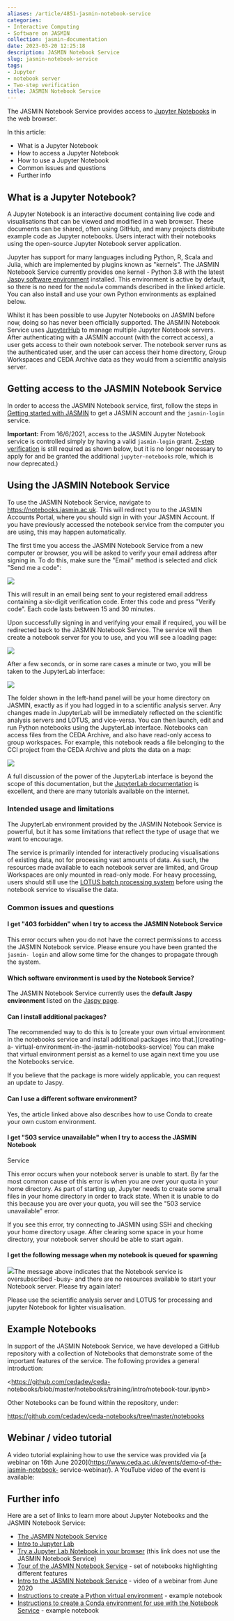 ```yaml
---
aliases: /article/4851-jasmin-notebook-service
categories:
- Interactive Computing
- Software on JASMIN
collection: jasmin-documentation
date: 2023-03-20 12:25:18
description: JASMIN Notebook Service
slug: jasmin-notebook-service
tags:
- Jupyter
- notebook server
- Two-step verification
title: JASMIN Notebook Service
---
```


The JASMIN Notebook Service provides access to [Jupyter
Notebooks](https://jupyter.org/) in the web browser.

In this article:

  * What is a Jupyter Notebook
  * How to access a Jupyter Notebook 
  * How to use a Jupyter Notebook
  * Common issues and questions
  * Further info

## What is a Jupyter Notebook?

A Jupyter Notebook is an interactive document containing live code and
visualisations that can be viewed and modified in a web browser. These
documents can be shared, often using GitHub, and many projects distribute
example code as Jupyter notebooks. Users interact with their notebooks using
the open-source Jupyter Notebook server application.

Jupyter has support for many languages including Python, R, Scala and Julia,
which are implemented by plugins known as "kernels". The JASMIN Notebook
Service currently provides one kernel - Python 3.8 with the latest [Jaspy
software environment](jaspy-envs) installed. This environment is active by
default, so there is no need for the `module` commands described in the linked
article. You can also install and use your own Python environments as
explained below.

Whilst it has been possible to use Jupyter Notebooks on JASMIN before now,
doing so has never been officially supported. The JASMIN Notebook Service uses
[JupyterHub](https://jupyter.org/hub) to manage multiple Jupyter Notebook
servers. After authenticating with a JASMIN account (with the correct access),
a user gets access to their own notebook server. The notebook server runs as
the authenticated user, and the user can access their home directory, Group
Workspaces and CEDA Archive data as they would from a scientific analysis
server.

## Getting access to the JASMIN Notebook Service

In order to access the JASMIN Notebook service, first, follow the steps in
[Getting started with JASMIN](get-started-with-jasmin) to get a JASMIN account
and the `jasmin-login` service.

**Important:** From 16/6/2021, access to the JASMIN Jupyter Notebook service
is controlled simply by having a valid `jasmin-login` grant. [2-step
verification](http://notebooks.jasmin.ac.uk/) is still required as shown
below, but it is no longer necessary to apply for and be granted the
additional `jupyter-notebooks` role, which is now deprecated.)

## Using the JASMIN Notebook Service

To use the JASMIN Notebook Service, navigate to
<https://notebooks.jasmin.ac.uk>. This will redirect you to the JASMIN
Accounts Portal, where you should sign in with your JASMIN Account. If you
have previously accessed the notebook service from the computer you are using,
this may happen automatically.

The first time you access the JASMIN Notebook Service from a new computer or
browser, you will be asked to verify your email address after signing in. To
do this, make sure the "Email" method is selected and click "Send me a code":

![](file-9fa76fPQdE.png)

This will result in an email being sent to your registered email address
containing a six-digit verification code. Enter this code and press "Verify
code". Each code lasts between 15 and 30 minutes.

Upon successfully signing in and verifying your email if required, you will be
redirected back to the JASMIN Notebook Service. The service will then create a
notebook server for you to use, and you will see a loading page:

![](file-nkDFYlwSg1.png)

After a few seconds, or in some rare cases a minute or two, you will be taken
to the JupyterLab interface:

![](file-fhTnvJz3xx.png)

The folder shown in the left-hand panel will be your home directory on JASMIN,
exactly as if you had logged in to a scientific analysis server. Any changes
made in JupyterLab will be immediately reflected on the scientific analysis
servers and LOTUS, and vice-versa. You can then launch, edit and run Python
notebooks using the JupyterLab interface. Notebooks can access files from the
CEDA Archive, and also have read-only access to group workspaces. For example,
this notebook reads a file belonging to the CCI project from the CEDA Archive
and plots the data on a map:

![](file-LvHEu70CM6.png)

A full discussion of the power of the JupyterLab interface is beyond the scope
of this documentation, but the [JupyterLab
documentation](https://jupyterlab.readthedocs.io/en/stable/) is excellent, and
there are many tutorials available on the internet.

### Intended usage and limitations

The JupyterLab environment provided by the JASMIN Notebook Service is
powerful, but it has some limitations that reflect the type of usage that we
want to encourage.

The service is primarily intended for interactively producing visualisations
of existing data, not for processing vast amounts of data. As such, the
resources made available to each notebook server are limited, and Group
Workspaces are only mounted in read-only mode. For heavy processing, users
should still use the [LOTUS batch processing system](slurm) before using the
notebook service to visualise the data.

### Common issues and questions

#### I get "403 forbidden" when I try to access the JASMIN Notebook Service

This error occurs when you do not have the correct permissions to access the
JASMIN Notebook service. Please ensure you have been granted the `jasmin-
login` and allow some time for the changes to propagate through the system.

#### Which software environment is used by the Notebook Service?

The JASMIN Notebook Service currently uses the **default Jaspy environment**
listed on the [Jaspy page](jaspy-envs).

#### Can I install additional packages?

The recommended way to do this is to [create your own virtual environment in
the notebooks service and install additional packages into that.](creating-a-
virtual-environment-in-the-jasmin-notebooks-service) You can make that virtual
environment persist as a kernel to use again next time you use the Notebooks
service.

If you believe that the package is more widely applicable, you can request an
update to Jaspy.

#### Can I use a different software environment?

Yes, the article linked above also describes how to use Conda to create your
own custom environment.

####

#### I get "503 service unavailable" when I try to access the JASMIN Notebook
Service

This error occurs when your notebook server is unable to start. By far the
most common cause of this error is when you are over your quota in your home
directory. As part of starting up, Jupyter needs to create some small files in
your home directory in order to track state. When it is unable to do this
because you are over your quota, you will see the "503 service unavailable"
error.

If you see this error, try connecting to JASMIN using SSH and checking your
home directory usage. After clearing some space in your home directory, your
notebook server should be able to start again.

#### I get the following message when my notebook is queued for spawning

![](file-NHYStoV3nD.png)The message above indicates that the Notebook service
is oversubscribed -busy- and there are no resources available to start your
Notebook server. Please try again later!

Please use the scientific analysis server and LOTUS for processing and jupyter
Notebook for lighter visualisation.

## Example Notebooks

In support of the JASMIN Notebook Service, we have developed a GitHub
repository with a collection of Notebooks that demonstrate some of the
important features of the service. The following provides a general
introduction:

<https://github.com/cedadev/ceda-
notebooks/blob/master/notebooks/training/intro/notebook-tour.ipynb>

Other Notebooks can be found within the repository, under:

<https://github.com/cedadev/ceda-notebooks/tree/master/notebooks>

## Webinar / video tutorial

A video tutorial explaining how to use the service was provided via [a webinar
on 16th June 2020](https://www.ceda.ac.uk/events/demo-of-the-jasmin-notebook-
service-webinar/). A YouTube video of the event is available:

## Further info

Here are a set of links to learn more about Jupyter Notebooks and the JASMIN
Notebook Service:

  * [The JASMIN Notebook Service](https://notebooks.jasmin.ac.uk/)
  * [Intro to Jupyter Lab](https://jupyter.org/)
  * [Try a Jupyter Lab Notebook in your browser](https://jupyter.org/try) (this link does not use the JASMIN Notebook Service)
  * [Tour of the JASMIN Notebook Service](https://github.com/cedadev/ceda-notebooks/tree/master/notebooks/training/intro) \- set of notebooks highlighting different features
  * [Intro to the JASMIN Notebook Service](https://www.ceda.ac.uk/events/demo-of-the-jasmin-notebook-service-webinar/) \- video of a webinar from June 2020
  * [Instructions to create a Python virtual environment](https://github.com/cedadev/ceda-notebooks/blob/master/notebooks/training/rerunnable-virtualenv-maker.ipynb) \- example notebook
  * [Instructions to create a Conda environment for use with the Notebook Service](https://github.com/cedadev/ceda-notebooks/blob/master/notebooks/docs/add_conda_envs.ipynb) \- example notebook


